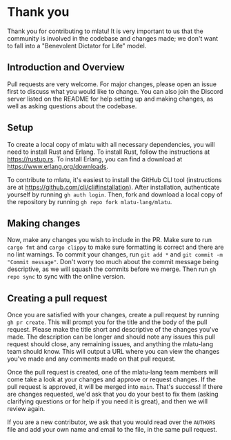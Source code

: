 # Thank you

Thank you for contributing to mlatu! It is very important to us that the community is involved in the codebase and changes made; we don't want to fall into a "Benevolent Dictator for Life" model.

## Introduction and Overview

Pull requests are very welcome. For major changes, please open an issue first to discuss what you would like to change. You can also join the Discord server listed on the README for help setting up and making changes, as well as asking questions about the codebase.

## Setup

To create a local copy of mlatu with all necessary dependencies, you will need to install Rust and Erlang. To install Rust, follow the instructions at <https://rustup.rs>. To install Erlang, you can find a download at <https://www.erlang.org/downloads>.

To contribute to mlatu, it's easiest to install the GitHub CLI tool (instructions are at <https://github.com/cli/cli#installation>). After installation, authenticate yourself by running `gh auth login`. Then, fork and download a local copy of the repository by running `gh repo fork mlatu-lang/mlatu`.

## Making changes

Now, make any changes you wish to include in the PR. Make sure to run `cargo fmt` and `cargo clippy` to make sure formatting is correct and there are no lint warnings. To commit your changes, run `git add *` and `git commit -m "Commit message"`. Don't worry too much about the commit message being descriptive, as we will squash the commits before we merge. Then run `gh repo sync` to sync with the online version.

## Creating a pull request

Once you are satisfied with your changes, create a pull request by running `gh pr create`. This will prompt you for the title and the body of the pull request. Please make the title short and descriptive of the changes you've made. The description can be longer and should note any issues this pull request should close, any remaining issues, and anything the mlatu-lang team should know. This will output a URL where you can view the changes you've made and any comments made on that pull request.

Once the pull request is created, one of the mlatu-lang team members will come take a look at your changes and approve or request changes. If the pull request is approved, it will be merged into `main`. That's success! If there are changes requested, we'd ask that you do your best to fix them (asking clarifying questions or for help if you need it is great), and then we will review again.

If you are a new contributor, we ask that you would read over the `AUTHORS` file and add your own name and email to the file, in the same pull request.
